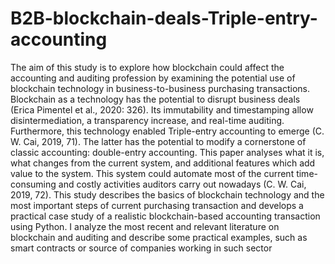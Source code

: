 # B2B-blockchain-deals-Triple-entry-accounting

The aim of this study is to explore how blockchain could affect the accounting and auditing profession by examining the potential use of blockchain technology in business-to-business purchasing transactions. Blockchain as a technology has the potential to disrupt business deals (Erica Pimentel et al., 2020: 326). Its immutability and timestamping allow disintermediation, a transparency increase, and real-time auditing. Furthermore, this technology enabled Triple-entry accounting to emerge (C. W. Cai, 2019, 71). The latter has the potential to modify a cornerstone of classic accounting: double-entry accounting. This paper analyses what it is, what changes from the current system, and additional features which add value to the system. This system could automate most of the current time-consuming and costly activities auditors carry out nowadays (C. W. Cai, 2019, 72). This study describes the basics of blockchain technology and the most important steps of current purchasing transaction and develops a practical case study of a realistic blockchain-based accounting transaction using Python. I analyze the most recent and relevant literature on blockchain and auditing and describe some practical examples, such as smart contracts or source of companies working in such sector


